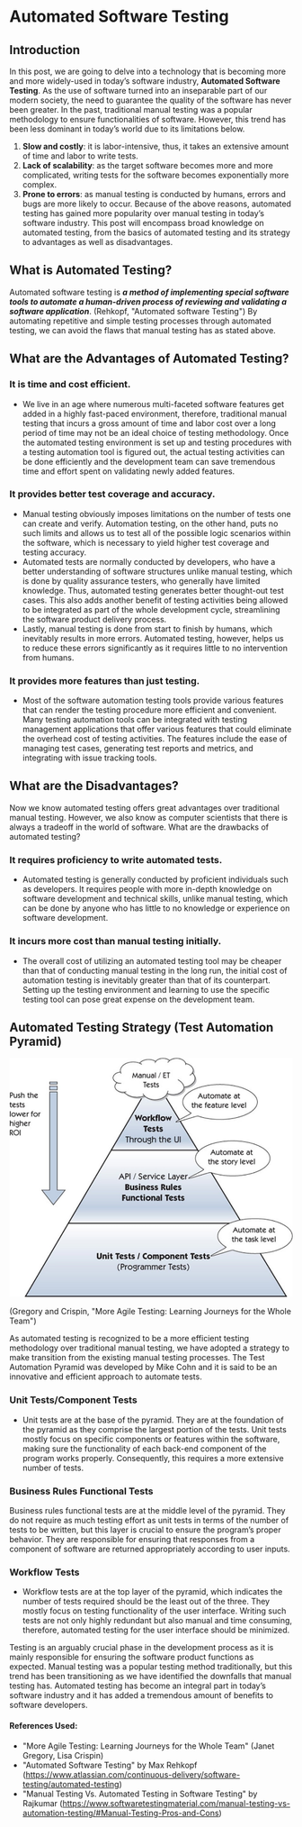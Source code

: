 # Automated Software Testing

## Introduction
In this post, we are going to delve into a technology that is becoming more and more widely-used in today’s software industry, **Automated Software Testing**. 
As the use of software turned into an inseparable part of our modern society, the need to guarantee the quality of the software has never been greater. 
In the past, traditional manual testing was a popular methodology to ensure functionalities of software. 
However, this trend has been less dominant in today’s world due to its limitations below. 
1. **Slow and costly**: it is labor-intensive, thus, it takes an extensive amount of time and labor to write tests.  
2. **Lack of scalability**: as the target software becomes more and more complicated, writing tests for the software becomes exponentially more complex. 
3. **Prone to errors**: as manual testing is conducted by humans, errors and bugs are more likely to occur. 
Because of the above reasons, automated testing has gained more popularity over manual testing in today’s software industry. 
This post will encompass broad knowledge on automated testing, from the basics of automated testing and its strategy to advantages as well as disadvantages. 

## What is Automated Testing? 
Automated software testing is **_a method of implementing special software tools to automate a human-driven process of reviewing and validating a software application_**. 
(Rehkopf, "Automated software Testing") By automating repetitive and simple testing processes through automated testing, we can avoid the flaws that manual testing has 
as stated above. 

## What are the Advantages of Automated Testing? 
### It is time and cost efficient.
  * We live in an age where numerous multi-faceted software features get added in a highly fast-paced environment, therefore, traditional manual testing that incurs 
  a gross amount of time and labor cost over a long period of time may not be an ideal choice of testing methodology. 
  Once the automated testing environment is set up and testing procedures with a testing automation tool is figured out, the actual testing activities can be done 
  efficiently and the development team can save tremendous time and effort spent on validating newly added features.
### It provides better test coverage and accuracy.
  * Manual testing obviously imposes limitations on the number of tests one can create and verify. Automation testing, on the other hand, puts no such limits and 
  allows us to test all of the possible logic scenarios within the software, which is necessary to yield higher test coverage and testing accuracy. 
  * Automated tests are normally conducted by developers, who have a better understanding of software structures unlike manual testing, which is done by 
  quality assurance testers, who generally have limited knowledge. Thus, automated testing generates better thought-out test cases. This also adds another benefit of testing 
  activities being allowed to be integrated as part of the whole development cycle, streamlining the software product delivery process.   
  * Lastly, manual testing is done from start to finish by humans, which inevitably results in more errors. Automated testing, however, helps us to reduce these errors 
  significantly as it requires little to no intervention from humans.  
### It provides more features than just testing. 
  * Most of the software automation testing tools provide various features that can render the testing procedure more efficient and convenient. Many testing automation tools 
  can be integrated with testing management applications that offer various features that could eliminate the overhead cost of testing activities. 
  The features include the ease of managing test cases, generating test reports and metrics, and integrating with issue tracking tools. 

## What are the Disadvantages? 
Now we know automated testing offers great advantages over traditional manual testing. However, we also know as computer scientists that there is always a tradeoff in the world 
of software. What are the drawbacks of automated testing? 
### It requires proficiency to write automated tests. 
  * Automated testing is generally conducted by proficient individuals such as developers. It requires people with more in-depth knowledge on software development and technical 
skills, unlike manual testing, which can be done by anyone who has little to no knowledge or experience on software development. 
### It incurs more cost than manual testing initially. 
  * The overall cost of utilizing an automated testing tool may be cheaper than that of conducting manual testing in the long run, the initial cost of automation testing is 
  inevitably greater than that of its counterpart. Setting up the testing environment and learning to use the specific testing tool can pose great expense on the development team. 

## Automated Testing Strategy (Test Automation Pyramid)
![alt text](https://github.com/jeong-hyun/jeong-hyun.github.io/blob/master/The%20Test%20Automation%20Pyramid.jpg)

(Gregory and Crispin, "More Agile Testing: Learning Journeys for the Whole Team")

As automated testing is recognized to be a more efficient testing methodology over traditional manual testing, we have adopted a strategy to make transition from the existing 
manual testing processes. The Test Automation Pyramid was developed by Mike Cohn and it is said to be an innovative and efficient approach to automate tests. 
### Unit Tests/Component Tests
  * Unit tests are at the base of the pyramid. They are at the foundation of the pyramid as they comprise the largest portion of the tests. Unit tests mostly focus on 
  specific components or features within the software, making sure the functionality of each back-end component of the program works properly. Consequently, this requires 
  a more extensive number of tests.  
### Business Rules Functional Tests
Business rules functional tests are at the middle level of the pyramid. They do not require as much testing effort as unit tests in terms of the number of tests to be written, 
but this layer is crucial to ensure the program’s proper behavior. They are responsible for ensuring that responses from a component of software are returned appropriately 
according to user inputs. 
### Workflow Tests
  * Workflow tests are at the top layer of the pyramid, which indicates the number of tests required should be the least out of the three. They mostly focus on testing 
  functionality of the user interface. Writing such tests are not only highly redundant but also manual and time consuming, therefore, automated testing for the user interface 
  should be minimized. 

Testing is an arguably crucial phase in the development process as it is mainly responsible for ensuring the software product functions as expected. Manual testing was a popular testing method traditionally, but this trend has been transitioning as we have identified the downfalls that manual testing has. Automated testing has become an integral part in today’s software industry and it has added a tremendous amount of benefits to software developers. 

#### References Used:
  * "More Agile Testing: Learning Journeys for the Whole Team" (Janet Gregory, Lisa Crispin)
  * "Automated Software Testing" by Max Rehkopf (https://www.atlassian.com/continuous-delivery/software-testing/automated-testing)
  * "Manual Testing Vs. Automated Testing in Software Testing" by Rajkumar (https://www.softwaretestingmaterial.com/manual-testing-vs-automation-testing/#Manual-Testing-Pros-and-Cons) 
